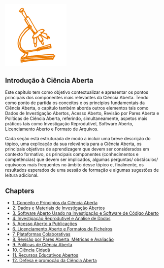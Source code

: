 ## <img src="/Images/Icons/open_science.png" width="200" height="200" />
## Introdução à Ciência Aberta

Este capítulo tem como objetivo contextualizar e apresentar os pontos principais dos componentes mais relevantes da Ciência Aberta. Tendo como ponto de partida os conceitos e os princípios fundamentais da Ciência Aberta, o capítulo também aborda outros elementos tais como Dados de Investigação Abertos, Acesso Aberto, Revisão por Pares Aberta e Políticas de Ciência Aberta, referindo, simultaneamente,  aspetos mais práticos tais como Investigação Reprodutível, Software Aberto, Licenciamento Aberto e Formato de Arquivos. 

Cada seção está estruturada de modo a incluir uma breve descrição do tópico, uma explicação da sua relevância para a Ciência Aberta, os principais objetivos de aprendizagem  que devem ser considerados em contexto formativo, os principais componentes  (conhecimentos e competências) que devem ser implicados, algumas perguntas/ obstáculos/ equívocos mais frequentes no âmbito desse tópico e, finalmente, os resultados esperados de uma sessão de formação e algumas sugestões de leitura adicional.

## Chapters

* [1. Conceito e Princípios da Ciência Aberta](https://github.com/Open-Science-Training-Handbook/Open-Science-Training-Handbook_PT/blob/master/02IntroducaoaCienciaAberta/01Conceito_e_Principios_da_Ciencia_Aberta.md)
* [2. Dados e Materiais de Investigação Abertos](https://github.com/Open-Science-Training-Handbook/Open-Science-Training-Handbook_PT/blob/master/02IntroducaoaCienciaAberta/02Dados_e_Materiais_de_Investigacao_Abertos.md)
* [3. Software Aberto Usado na Investigação e Software de Código Aberto](https://github.com/Open-Science-Training-Handbook/Open-Science-Training-Handbook_PT/blob/master/02IntroducaoaCienciaAberta/03Software_Aberto_Usado_na%20Investigacao_e_Software_de_Codigo_Aberto.md)
* [4. Investigação Reprodutível e Análise de Dados](https://github.com/Open-Science-Training-Handbook/Open-Science-Training-Handbook_PT/blob/master/02IntroducaoaCienciaAberta/04Investigacao_%20reprodutivel_e_analise_de_dados.md)
* [5. Acesso Aberto a Publicações](https://github.com/Open-Science-Training-Handbook/Open-Science-Training-Handbook_PT/blob/master/02IntroducaoaCienciaAberta/05Acesso_Aberto_a_Publicacoes.md)
* [6. Licenciamento Aberto e Formatos de Ficheiros](https://github.com/Open-Science-Training-Handbook/Open-Science-Training-Handbook_PT/blob/master/02IntroducaoaCienciaAberta/06Licenciamento_Aberto_e_Formatos_de_Ficheiros.md)
* [7. Plataformas Colaborativas](https://github.com/Open-Science-Training-Handbook/Open-Science-Training-Handbook_PT/blob/master/02IntroducaoaCienciaAberta/07Plataformas_Colaborativas.md)
* [8. Revisão por Pares Aberta, Métricas e Avaliação](https://github.com/Open-Science-Training-Handbook/Open-Science-Training-Handbook_PT/blob/master/02IntroducaoaCienciaAberta/08Revisao_por_Pares_Aberta_Metricas_Avaliacao.md)
* [9. Políticas de Ciência Aberta](https://github.com/Open-Science-Training-Handbook/Open-Science-Training-Handbook_PT/blob/master/02IntroducaoaCienciaAberta/09Politicas_de_Ciencia_Aberta.md)
* [10. Ciência Cidadã](https://github.com/Open-Science-Training-Handbook/Open-Science-Training-Handbook_PT/blob/master/02IntroducaoaCienciaAberta/10Ciencia_Cidada.md)
* [11. Recursos Educativos Abertos](https://github.com/Open-Science-Training-Handbook/Open-Science-Training-Handbook_PT/blob/master/02IntroducaoaCienciaAberta/11Recursos_Educativos_Abertos.md)
* [12. Defesa e promoção da Ciência Aberta](https://github.com/Open-Science-Training-Handbook/Open-Science-Training-Handbook_PT/blob/master/02IntroducaoaCienciaAberta/12Defesa_Promocao_CienciaAberta.md)


